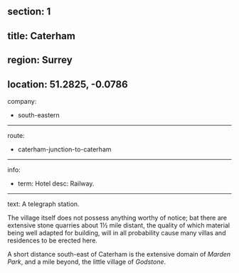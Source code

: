 section: 1
----
title: Caterham
----
region: Surrey
----
location: 51.2825, -0.0786
----
company:
- south-eastern
----
route:
- caterham-junction-to-caterham
----
info:
- term: Hotel
  desc: Railway.
----
text: A telegraph station.

The village itself does not possess anything worthy of notice; bat there are extensive stone quarries about 1½ mile distant, the quality of which material being well adapted for building, will in all probability cause many villas and residences to be erected here.

A short distance south-east of Caterham is the extensive domain of *Marden Park*, and a mile beyond, the little village of *Godstone*.
